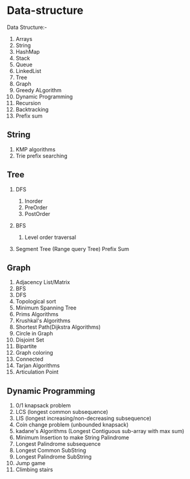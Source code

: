 # Data-structure

Data Structure:- 

1. Arrays
2. String
3. HashMap
4. Stack
5. Queue
6. LinkedList
7. Tree
8. Graph
9. Greedy ALgorithm
10. Dynamic Programming
10. Recursion
11. Backtracking
12. Prefix sum

String
------
1. KMP algorithms
2. Trie prefix searching

Tree
-----
1. DFS
    1. Inorder
    2. PreOrder
    3. PostOrder

2. BFS
    1. Level order traversal
3. Segment Tree (Range query Tree) Prefix Sum

Graph
-----
1. Adjacency List/Matrix
2. BFS
3. DFS
4. Topological sort
5. Minimum Spanning Tree
6. Prims Algorithms
7. Krushkal's Algorithms
8. Shortest Path(Dijkstra Algorithms)
9. Circle in Graph
10. Disjoint Set
11. Bipartite 
12. Graph coloring
13. Connected 
14. Tarjan Algorithms
15. Articulation Point

Dynamic Programming
-------------------
1. 0/1 knapsack problem
2. LCS (longest common subsequence)
3. LIS (longest increasing/non-decreasing subsequence)
4. Coin change problem (unbounded knapsack)
5. kadane's Algorithms (Longest Contiguous sub-array with max sum)
6. Minimum Insertion to make String Palindrome
7. Longest Palindrome subsequence
8. Longest Common SubString
9. Longest Palindrome SubString
10. Jump game
11. Climbing stairs
